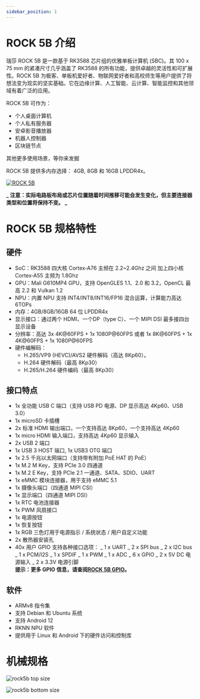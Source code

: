 ```yaml
---
sidebar_position: 1
---
```


# ROCK 5B 介绍

瑞莎 ROCK 5B 是一款基于 RK3588 芯片组的优雅单板计算机 (SBC)。其 100 x 75 mm 的紧凑尺寸几乎涵盖了 RK3588 的所有功能，提供卓越的灵活性和可扩展性。ROCK 5B 为极客、单板机爱好者、物联网爱好者和高校师生等用户提供了将想法变为现实的坚实基础。它在边缘计算、人工智能、云计算、智能监控和其他领域有着广泛的应用。

ROCK 5B 可作为：

- 个人桌面计算机
- 个人私有服务器
- 安卓影音播放器
- 机器人控制器
- 区块链节点

其他更多使用场景，等你来发掘

ROCK 5B 提供多内存选择： 4GB, 8GB 和 16GB LPDDR4x。

[![ROCK 5B](/img/rock5b/rock-5b-overview.webp)](../hardware/hardware-details)

**_ 注意：实际电路板布局或芯片位置随着时间推移可能会发生变化，但主要连接器类型和位置将保持不变。 _**

# ROCK 5B 规格特性

## 硬件

- SoC：RK3588 四大核 Cortex‑A76 主频在 2.2~2.4Ghz 之间 加上四小核 Cortex‑A55 主频为 1.8Ghz
- GPU：Mali G610MP4 GPU，支持 OpenGLES 1.1、2.0 和 3.2，OpenCL 最高 2.2 和 Vulkan 1.2
- NPU：内置 NPU 支持 INT4/INT8/INT16/FP16 混合运算，计算能力高达6TOPs
- 内存：4GB/8GB/16GB 64 位 LPDDR4x
- 显示接口：通过两个 HDMI、一个DP（type C）、一个 MIPI DSI 最多接四台显示设备
- 分辨率：高达 3x 4K@60FPS + 1x 1080P@60FPS 或者 1x 8K@60FPS + 1x 4K@60FPS + 1x 1080P@60FPS
- 硬件编解码：
  - H.265/VP9 (HEVC)/AVS2 硬件解码（高达 8Kp60）。
  - H.264 硬件解码（最高 8Kp30）
  - H.265/H.264 硬件编码（最高 8Kp30）

## 接口特点

- 1x 全功能 USB C 端口（支持 USB PD 电源、DP 显示高达 4Kp60、USB 3.0）
- 1x microSD 卡插槽
- 2x 标准 HDMI 输出端口，一个支持高达 8Kp60，一个支持高达 4Kp60
- 1x micro HDMI 输入端口，支持高达 4Kp60 显示输入
- 2x USB 2 端口
- 1x USB 3 HOST 端口, 1x USB3 OTG 端口
- 1x 2.5 千兆以太网端口（支持带有附加 PoE HAT 的 PoE）
- 1x M.2 M Key，支持 PCIe 3.0 四通道
- 1x M.2 E Key，支持 PCIe 2.1 一通道、SATA、SDIO、UART
- 1x eMMC 模块连接器，用于支持 eMMC 5.1
- 1x 摄像头端口（四通道 MIPI CSI）
- 1x 显示端口（四通道 MIPI DSI）
- 1x RTC 电池连接器
- 1x PWM 风扇接口
- 1x 电源按钮
- 1x 恢复按钮
- 1x RGB 三色灯用于电源指示 / 系统状态 / 用户自定义功能
- 2x 散热器安装孔
- 40x 用户 GPIO 支持各种接口选项：
  _ 1 x UART
  _ 2 x SPI bus
  _ 2 x I2C bus
  _ 1 x PCM/I2S
  _ 1 x SPDIF
  _ 1 x PWM
  _ 1 x ADC
  _ 6 x GPIO
  _ 2 x 5V DC 电源输入
  _ 2 x 3.3V 电源引脚  
  **提示：更多 GPIO 信息，请查阅[ROCK 5B GPIO](../hardware/rock5b-gpio)。**

## 软件

- ARMv8 指令集
- 支持 Debian 和 Ubuntu 系统
- 支持 Android 12
- RKNN NPU 软件
- 提供用于 Linux 和 Android 下的硬件访问和控制库

# 机械规格

![rock5b top size](/img/rock5b/rock-5b-size-top.webp)

![rock5b bottom size](/img/rock5b/rock-5b-size-bottom.webp)
